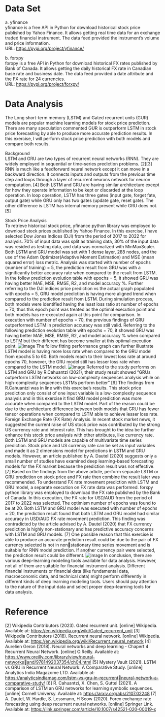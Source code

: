 # Data Set
a. yfinance </br>
yfinance is a free API in Python for download historical stock price published by Yahoo Finance. It allows getting real time data for an exchange traded financial instrument. 
The data feed provided the instrument’s volume and price information. </br>
URL: https://pypi.org/project/yfinance/ </br>

b. forxpy </br>
forxpy is a free API in Python for download historical FX rates published by Bank of Canada. It allows getting the daily historical FX rate in Canadian base rate and business 
date. The data feed provided a date attribute and the FX rate for 24 currencies. </br>
URL: https://pypi.org/project/forxpy/ </br>
# Data Analysis
The Long short-term memory (LSTM) and Gated recurrent units (GUR) models are popular machine learning models for stock price prediction. There are many speculation commented GUR is outperform LSTM in stock price forecasting by able to produce more accurate prediction results. In this exercise, I will perform stock price prediction with both models and compare both results.

Background </br>
LSTM and GRU are two types of recurrent neural networks (RNN). They are widely employed in sequential or time-series prediction problems. [2][3] RNN is much like a feedforward neural network except it can move in a backward direction. It connects inputs and outputs from the previous time step and loops through a layer of recurrent neurons network for neuron computation. [4] Both LSTM and GRU are having similar architecture except for how they operate information to be kept or discarded at the loop operation. In loop operation, LSTM has three gates (input gate, forget fate, output gate) while GRU only has two gates (update gate, reset gate). The other difference is LSTM has internal memory present while GRU does not. [5]

Stock Price Analysis </br>
To retrieve historical stock price, yfinance python library was employed to download stock prices published by Yahoo Finance. In this exercise, I have selected Dow Jones Indices (DJI) from the period of 2017 to 2022 for analysis. 70% of input data was split as training data, 30% of the input data was resided as testing data, and data was normalized with MinMaxScaler. Both LSTM and GRU model was set with 1 dense layer, 288 nodes, and the use of the Adam Optimizer(Adaptive Moment Estimation) and MSE 
(mean squared error) loss metric. Analysis was started with number of epochs (number of training) = 5, the prediction result from GRU was with a significantly better accuracy rate when compared to the result from LSTM. In the follow prediction evolution table with epochs = 5, it showed GRU was having better MAE, MSE, RMSE, R2, and model accuracy %. Further referring to the DJI indices price prediction vs the actual graph populated with epochs = 5, GRU model prediction is having more aligned trend when compared to the prediction result from LSTM. During simulation process, both models were identified having the least loss ratio at number of epochs = 70, thus this epoch point was treated as the optimal execution point and both models has re-executed again at this point for comparison. In execution with number of epochs = 70, the previous findings of GRU outperformed LSTM in prediction accuracy was still valid. Referring to the following prediction evolution table with epochs = 70, it showed GRU was having better MAE, MSE, RMSE, R2, and model accuracy % when compared to LSTM but their different has become smaller at this optimal execution point. 
![image](https://github.com/kitwong5/lstm_gru_comparision/assets/142315009/4c41bdf2-d8a0-4359-ad35-dbe767b3b6d5)
The follow fitting performance graph can further illustrate LSTM model is having more loss rate when compared to the GRU model from epochs 5 to 60. Both models reach to their lowest loss rate at around epochs 70, however, the GRU model still has lesser loss rate when compared to the LSTM model.
![image](https://github.com/kitwong5/lstm_gru_comparision/assets/142315009/277c88f2-4be1-4d67-bf67-824cbd144d1d)
Referred to the study performs on LSTM and GRU by R.Cahuantzi (2021), their study result showed “GRUs outperform LSTM networks on low-complexity sequences analysis while on high-complexity sequences LSTMs perform better” [6] The findings from R.Cahuantzi was in line with this exercise’s results. This stock price prediction only consist of one input variable is a low-complexity sequence analysis and in this exercise it find GRU model prediction was more accurate when compared to the LSTM model. Part of the reason could be due to the architecture difference between both models that GRU has fewer tensor operations when compared to LSTM able to achieve lesser loss rate.
Foreign Exchange Rate (FX Rate) Analysis.  In recent stock market news, it suggested the current raise of US stock price was contributed by the strong US currency rate and interest rate. This has brought to the idea be further enhance this stock price analysis with other attributes, like currency rate. Both LSTM and GRU models are capable of 
multivariate time series prediction. Stock price and US currency rate can be set as input variables and made it as 2 dimensions model for predictions in LSTM and GRU models. However, an article published by A. Dautel (2020) suggests only a small number of studies have examined deep learning-based forecasting models for the FX market because the prediction result was not effective. [7] Based on the findings from the above article, perform separate LSTM or GRU prediction on stock price and FX rate
then combine the result later was recommended. To understand FX rate movement prediction with LSTM and GRU model, a separate execution on FX rate 
data was performed. forxpy python library was employed to download the FX rate published by the Bank of Canada. In this execution, the FX rate for USD/AUD from the period of 2017 to 2022 was selected. The optimism number of epochs was found to be at 20. Both LSTM and GRU model was executed with number of epochs = 20, the prediction result found that both LSTM and GRU model had similar accuracy in USD/AUD FX rate movement prediction. This finding was contradicted by the article advised by A. Dautel (2020) that FX currency prediction is highly non-stationary and has predictive accuracy concerns with LSTM and GRU models. [7] One possible reason that this exercise is able to 
produce an accurate prediction result could be due to the pair of FX currency selected is not in nonstationary time series movement and is suitable for RNN model prediction. If another currency pair were selected, the prediction result could be different.
![image](https://github.com/kitwong5/lstm_gru_comparision/assets/142315009/2ee7fbb6-e96a-4db9-b06d-075d420143c3)
In conclusion, there are various deep-learning modeling tools available for data analysis. However, not all of them are suitable for financial instrument analysis. Different financial instruments or financial data (like fundamental data, macroeconomic data, and technical data) might perform differently in different kinds of deep learning modeling tools. Users should pay attention to the nature of the input data and select proper deep-learning tools for data analysis.
# Reference
[2] Wikipedia Contributors (2023). Gated recurrent unit. [online] Wikipedia. Available at: 
https://en.wikipedia.org/wiki/Gated_recurrent_unit
[3] Wikipedia Contributors (2018). Recurrent neural network. [online] Wikipedia. Available at: 
https://en.wikipedia.org/wiki/Recurrent_neural_network
[4] Aurelien Geron (2018). Neural networks and deep learning - Chapert 4 Recurrent Neural Network.
[online] O.Reilly. Available at: https://www.oreilly.com/library/view/neural-networksand/9781492037354/ch04.html
[5] Mystery Vault (2021). LSTM vs GRU in Recurrent Neural Network: A Comparative Study. [online] 
Analytics India Magazome LTD. Available at: https://analyticsindiamag.com/lstm-vs-gru-in-recurrentneural-network-a-comparative-study/
[6] R. Cahuantzi, X. Chen, S. Guttel (2021). A comparison of LSTM an GRU networks for learning 
symbolic sequences. [online] Cornell Universy. Available at: https://arxiv.org/abs/2107.02248
[7] A. Dautel, W. Hardle, S. Lessmann, H Seow (2020). Forex exchange rate forecasting using deep 
recurrent neural networks. [online] Springer Link. Available at:
https://link.springer.com/article/10.1007/s42521-020-00019-x




